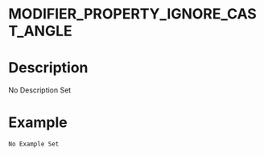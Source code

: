 # MODIFIER_PROPERTY_IGNORE_CAST_ANGLE
# Description
No Description Set
# Example
```No Example Set```